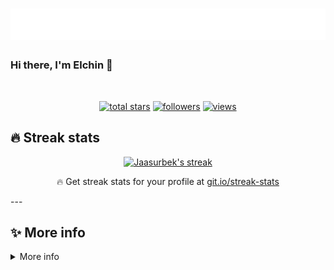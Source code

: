 <h1 align="center">
  <img src="https://raw.githubusercontent.com/ElchinUralov/ElchinUralov/master/name.svg" />
</h1>

### Hi there, I'm Elchin 👋


<br/>

<!-- Social icons section -->


<p align="center">
  <a href="https://github.com/Jasurbekdeveloper?tab=repositories&sort=stargazers">
    <img alt="total stars" title="Total stars on GitHub" src="https://custom-icon-badges.herokuapp.com/badge/dynamic/json?logo=star&color=55960c&labelColor=488207&label=Stars&style=for-the-badge&query=%24.stars&url=https://api.github-star-counter.workers.dev/user/Jasurbekdeveloper"/></a>
  <a href="https://github.com/Jasurbekdeveloper?tab=followers">
    <img alt="followers" title="Follow me on Github" src="https://custom-icon-badges.herokuapp.com/github/followers/Jasurbekdeveloper?color=236ad3&labelColor=1155ba&style=for-the-badge&logo=person-add&label=Followers&logoColor=white"/></a>
  <a href="https://github.com/Jasurbekdeveloper">
    <img alt="views" title="GitHub profile views" src="https://shields-io-visitor-counter.herokuapp.com/badge?page=Jasurbekdeveloper&style=for-the-badge"/></a>
</p>

## 🔥 Streak stats

<!-- GitHub Readme Streak Stats - https://github.com/DenverCoder1/github-readme-streak-stats -->
<p align="center">
  <a href="https://github.com/DenverCoder1/github-readme-streak-stats">
    <img title="🔥 Get streak stats for your profile at git.io/streak-stats" alt="Jaasurbek's streak" src="https://github-readme-streak-stats.herokuapp.com/?user=Jasurbekdeveloper&theme=monokai-metallian&hide_border=true"/>
  </a>
  <p align="center">🔥 Get streak stats for your profile at <a href="https://git.io/streak-stats">git.io/streak-stats</a></p>
</p>
---

## ✨ More info
<details>
  
  <summary>More info</summary>
 
  ### 📊 Github stats

  <!-- https://github.com/anuraghazra/github-readme-stats -->
  <details> 
    <summary>💻 GitHub Profile Stats</summary>
    <br/>
      <a href="https://github.com/anuraghazra/github-readme-stats"><img alt="Jasurbek's Github Stats" src="https://denvercoder1-github-readme-stats.vercel.app/api/?username=Jasurbekdeveloper&show_icons=true&count_private=true&theme=react&hide_border=true&bg_color=1F222E&title_color=F85D7F&icon_color=F8D866" height="192px"/></a>
    <a href="https://github.com/anuraghazra/github-readme-stats"><img alt="Jasurbek's Top Languages" src="https://github-readme-stats.vercel.app/api/top-langs/?username=Jasurbekdeveloper&langs_count=8&layout=compact&theme=react&hide_border=true&bg_color=1F222E&title_color=F85D7F&icon_color=F8D866&hide=Jupyter%20Notebook" height="192px"/></a>
    <br/>
    <b>Note:</b> Top languages is only a metric of the languages my public code consists of and doesn't reflect experience or skill level.
  </details>
